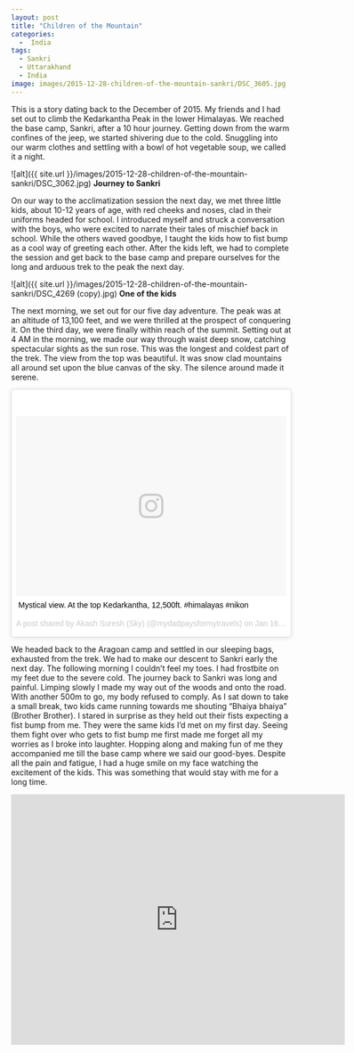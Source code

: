 ```yaml
---
layout: post
title: "Children of the Mountain"
categories:
  -  India
tags:
  - Sankri
  - Uttarakhand
  - India
image: images/2015-12-28-children-of-the-mountain-sankri/DSC_3605.jpg
---
```



This is a story dating back to the December of 2015. My friends and I had set out to climb the Kedarkantha Peak in the lower Himalayas. We reached the base camp, Sankri, after a 10 hour journey. Getting down from the warm confines of the jeep, we started shivering due to the cold. Snuggling into our warm clothes and settling with a bowl of hot vegetable soup, we called it a night.

![alt]({{ site.url }}/images/2015-12-28-children-of-the-mountain-sankri/DSC_3062.jpg)
**Journey to Sankri**

On our way to the acclimatization session the next day, we met three little kids, about 10-12 years of age, with red cheeks and noses, clad in their uniforms headed for school. I introduced myself and struck a conversation with the boys, who were excited to narrate their tales of mischief back in school. While the others waved goodbye, I taught the kids how to fist bump as a cool way of greeting each other. After the kids left, we had to complete the session and get back to the base camp and prepare ourselves for the long and arduous trek to the peak the next day.

![alt]({{ site.url }}/images/2015-12-28-children-of-the-mountain-sankri/DSC_4269 (copy).jpg)
**One of the kids**

The next morning, we set out for our five day adventure. The peak was at an altitude of 13,100 feet, and we were thrilled at the prospect of conquering it. On the third day, we were finally within reach of the summit. Setting out at 4 AM in the morning, we made our way through waist deep snow, catching spectacular sights as the sun rose. This was the longest and coldest part of the trek. The view from the top was beautiful. It was snow clad mountains all around set upon the blue canvas of the sky. The silence around made it serene.

<blockquote class="instagram-media" data-instgrm-captioned data-instgrm-version="7" style=" background:#FFF; border:0; border-radius:3px; box-shadow:0 0 1px 0 rgba(0,0,0,0.5),0 1px 10px 0 rgba(0,0,0,0.15); margin: 1px; max-width:658px; padding:0; width:99.375%; width:-webkit-calc(100% - 2px); width:calc(100% - 2px);"><div style="padding:8px;"> <div style=" background:#F8F8F8; line-height:0; margin-top:40px; padding:33.28703703703704% 0; text-align:center; width:100%;"> <div style=" background:url(data:image/png;base64,iVBORw0KGgoAAAANSUhEUgAAACwAAAAsCAMAAAApWqozAAAABGdBTUEAALGPC/xhBQAAAAFzUkdCAK7OHOkAAAAMUExURczMzPf399fX1+bm5mzY9AMAAADiSURBVDjLvZXbEsMgCES5/P8/t9FuRVCRmU73JWlzosgSIIZURCjo/ad+EQJJB4Hv8BFt+IDpQoCx1wjOSBFhh2XssxEIYn3ulI/6MNReE07UIWJEv8UEOWDS88LY97kqyTliJKKtuYBbruAyVh5wOHiXmpi5we58Ek028czwyuQdLKPG1Bkb4NnM+VeAnfHqn1k4+GPT6uGQcvu2h2OVuIf/gWUFyy8OWEpdyZSa3aVCqpVoVvzZZ2VTnn2wU8qzVjDDetO90GSy9mVLqtgYSy231MxrY6I2gGqjrTY0L8fxCxfCBbhWrsYYAAAAAElFTkSuQmCC); display:block; height:44px; margin:0 auto -44px; position:relative; top:-22px; width:44px;"></div></div> <p style=" margin:8px 0 0 0; padding:0 4px;"> <a href="https://www.instagram.com/p/BAmnvAVQSB_/" style=" color:#000; font-family:Arial,sans-serif; font-size:14px; font-style:normal; font-weight:normal; line-height:17px; text-decoration:none; word-wrap:break-word;" target="_blank">Mystical view. At the top Kedarkantha, 12,500ft. #himalayas #nikon</a></p> <p style=" color:#c9c8cd; font-family:Arial,sans-serif; font-size:14px; line-height:17px; margin-bottom:0; margin-top:8px; overflow:hidden; padding:8px 0 7px; text-align:center; text-overflow:ellipsis; white-space:nowrap;">A post shared by Akash Suresh (Sky) (@mydadpaysformytravels) on <time style=" font-family:Arial,sans-serif; font-size:14px; line-height:17px;" datetime="2016-01-16T14:34:35+00:00">Jan 16, 2016 at 6:34am PST</time></p></div></blockquote>
<script async defer src="//platform.instagram.com/en_US/embeds.js"></script>

We headed back to the Aragoan camp and settled in our sleeping bags, exhausted from the trek. We had to make our descent to Sankri early the next day. The following morning I couldn’t feel my toes. I had frostbite on my feet due to the severe cold. The journey back to Sankri was long and painful. Limping slowly I made my way out of the woods and onto the road. With another 500m to go, my body refused to comply. As I sat down to take a small break, two kids came running towards me shouting “Bhaiya bhaiya” (Brother Brother). I stared in surprise as they held out their fists expecting a fist bump from me. They were the same kids I’d met on my first day. Seeing them fight over who gets to fist bump me first made me forget all my worries as I broke into laughter. Hopping along and making fun of me they accompanied me till the base camp where we said our good-byes. Despite all the pain and fatigue, I had a huge smile on my face watching the excitement of the kids. This was something that would stay with me for a long time.

<iframe src="https://www.google.com/maps/embed?pb=!1m18!1m12!1m3!1d874785.308167176!2d77.62273193047338!3d31.078307631518037!2m3!1f0!2f0!3f0!3m2!1i1024!2i768!4f13.1!3m3!1m2!1s0x3908a75bf2352605%3A0x1c29c5e50d0fb4c0!2sSankri%2C+Uttarakhand+249128!5e0!3m2!1sen!2sin!4v1490332562762" width="600" height="450" frameborder="0" style="border:0" allowfullscreen></iframe>

